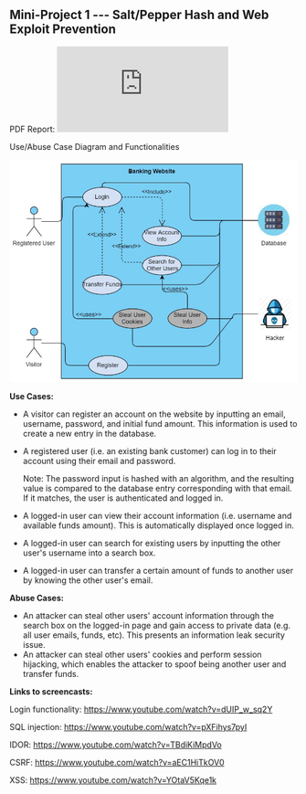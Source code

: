 ## Mini-Project 1 --- Salt/Pepper Hash and Web Exploit Prevention

PDF Report: ![link](https://github.com/andrewfsanchez/Software-Security-Project1/blob/master/CIS4930%20Software%20Security%20-%20MP1%20Report.pdf)

Use/Abuse Case Diagram and Functionalities

![Use/Abuse Case Diagram](https://github.com/andrewfsanchez/Software-Security-Project1/blob/master/Use%20Abuse%20Case%20Diagram.JPG)

**Use Cases:**
- A visitor can register an account on the website by inputting an email, username, password, and initial fund amount. This information is used to create a new entry in the database.
- A registered user (i.e. an existing bank customer) can log in to their account using their email and password. 
  
  Note: The password input is hashed with an algorithm, and the resulting value is compared to the database entry corresponding with that email. If it matches, the user is authenticated and logged in.
- A logged-in user can view their account information (i.e. username and available funds amount). This is automatically displayed once logged in.
- A logged-in user can search for existing users by inputting the other user's username into a search box.
- A logged-in user can transfer a certain amount of funds to another user by knowing the other user's email.

**Abuse Cases:**
- An attacker can steal other users' account information through the search box on the logged-in page and gain access to private data (e.g. all user emails, funds, etc). This presents an information leak security issue.
- An attacker can steal other users' cookies and perform session hijacking, which enables the attacker to spoof being another user and transfer funds.

**Links to screencasts:**

Login functionality: https://www.youtube.com/watch?v=dUIP_w_sq2Y

SQL injection: https://www.youtube.com/watch?v=pXFihys7pyI

IDOR: https://www.youtube.com/watch?v=TBdiKiMpdVo

CSRF: https://www.youtube.com/watch?v=aEC1HiTkOV0

XSS: https://www.youtube.com/watch?v=YOtaV5Kqe1k
